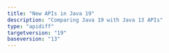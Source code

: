 ```yaml
---
title: "New APIs in Java 19"
description: "Comparing Java 19 with Java 13 APIs"
type: "apidiff"
targetversion: "19"
baseversion: "13"
---
```

